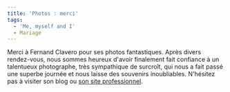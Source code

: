 ```yaml
---
title: 'Photos : merci'
tags:
  - 'Me, myself and I'
  - Mariage
---
```


Merci à Fernand Clavero pour ses photos fantastiques. Après divers rendez-vous,
nous sommes heureux d'avoir finalement fait confiance à un talentueux
photographe, très sympathique de surcroît, qui nous a fait passé une superbe
journée et nous laisse des souvenirs inoubliables. N'hésitez pas à visiter son
blog ou [son site professionnel](http://www.fernandclavero-photographe.fr/).
